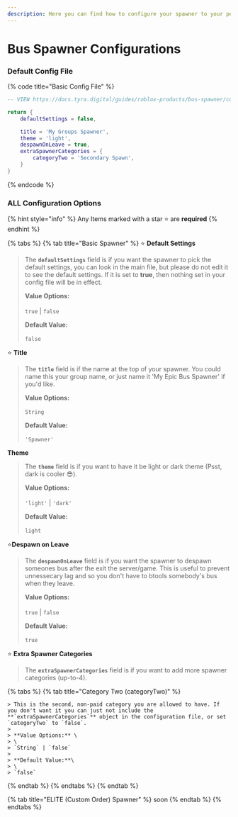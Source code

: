 ```yaml
---
description: Here you can find how to configure your spawner to your personal liking.
---
```


# Bus Spawner Configurations

### Default Config File

{% code title="Basic Config File" %}
```lua
-- VIEW https://docs.tyra.digital/guides/roblox-products/bus-spawner/configs FOR MORE DETAILS

return {
	defaultSettings = false,

	title = 'My Groups Spawner',
	theme = 'light',
	despawnOnLeave = true,
	extraSpawnerCategories = {
		categoryTwo = 'Secondary Spawn',
	}
}
```
{% endcode %}

### ALL Configuration Options

{% hint style="info" %}
Any Items marked with a star :star: are **required**
{% endhint %}

{% tabs %}
{% tab title="Basic Spawner" %}
:star: **Default Settings**

> The **`defaultSettings`** field is if you want the spawner to pick the default settings, you can look in the main file, but please do not edit it to see the default settings. If it is set to **true**, then nothing set in your config file will be in effect.
>
> **Value Options:**\
> \
> `true` | `false`
>
> **Default Value:**\
> \
> `false`

:star: **Title**

> The **`title`** field is if the name at the top of your spawner. You could name this your group name, or just name it 'My Epic Bus Spawner' if you'd like.
>
> **Value Options:**\
> \
> `String`
>
> **Default Value:**\
> \
> `'Spawner'`

**Theme**

> The **`theme`** field is if you want to have it be light or dark theme (Psst, dark is cooler :sunglasses:).
>
> **Value Options:**\
> \
> `'light'` | `'dark'`
>
> **Default Value:**\
> \
> `light`

:star:**Despawn on Leave**

> The **`despawnOnLeave`** field is if you want the spawner to despawn someones bus after the exit the server/game. This is useful to prevent unnessecary lag and so you don't have to btools somebody's bus when they leave.
>
> **Value Options:**\
> \
> `true` | `false`
>
> **Default Value:**\
> \
> `true`

:star: **Extra Spawner Categories**

> The **`extraSpawnerCategories`** field is if you want to add more spawner categories (up-to-4).

{% tabs %}
{% tab title="Category Two (categoryTwo)" %}
```
> This is the second, non-paid category you are allowed to have. If you don't want it you can just not include the **`extraSpawnerCategories`** object in the configuration file, or set `categoryTwo` to `false`.
> 
> **Value Options:** \
> \
> `String` | `false`
>
> **Default Value:**\
> \
> `false`
```
{% endtab %}
{% endtabs %}
{% endtab %}

{% tab title="ELITE (Custom Order) Spawner" %}
soon
{% endtab %}
{% endtabs %}
